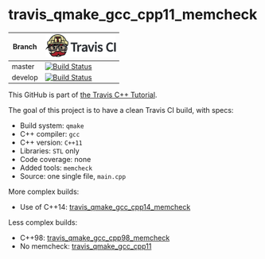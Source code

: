 # travis_qmake_gcc_cpp11_memcheck

Branch|[![Travis CI logo](TravisCI.png)](https://travis-ci.org)
---|---
master|[![Build Status](https://travis-ci.org/richelbilderbeek/travis_qmake_gcc_cpp11_memcheck.svg?branch=master)](https://travis-ci.org/richelbilderbeek/travis_qmake_gcc_cpp11_memcheck)
develop|[![Build Status](https://travis-ci.org/richelbilderbeek/travis_qmake_gcc_cpp11_memcheck.svg?branch=develop)](https://travis-ci.org/richelbilderbeek/travis_qmake_gcc_cpp11_memcheck)

This GitHub is part of [the Travis C++ Tutorial](https://github.com/richelbilderbeek/travis_cpp_tutorial).

The goal of this project is to have a clean Travis CI build, with specs:
 * Build system: `qmake`
 * C++ compiler: `gcc`
 * C++ version: `C++11`
 * Libraries: `STL` only
 * Code coverage: none
 * Added tools: `memcheck`
 * Source: one single file, `main.cpp`

More complex builds:
 * Use of C++14: [travis_qmake_gcc_cpp14_memcheck](https://www.github.com/richelbilderbeek/travis_qmake_gcc_cpp14_memcheck)

Less complex builds:
 * C++98: [travis_qmake_gcc_cpp98_memcheck](https://www.github.com/richelbilderbeek/travis_qmake_gcc_cpp98_memcheck)
 * No memcheck: [travis_qmake_gcc_cpp11](https://www.github.com/richelbilderbeek/travis_qmake_gcc_cpp11)
